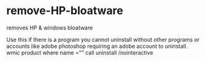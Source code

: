# remove-HP-bloatware
removes HP &amp; windows bloatware

Use this if there is a program you cannot uninstall without other programs or accounts
like adobe photoshop requiring an adobe account to uninstall.
wmic product where name ="<PROGRAM NAME HERE>" call uninstall /nointeractive
